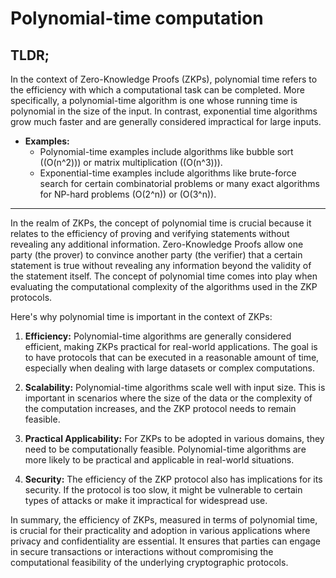 # Polynomial-time computation

## TLDR;
In the context of Zero-Knowledge Proofs (ZKPs), polynomial time refers to the efficiency with which a computational task can be completed. 
More specifically, a polynomial-time algorithm is one whose running time is polynomial in the size of the input. 
In contrast, exponential time algorithms grow much faster and are generally considered impractical for large inputs.

- **Examples:**
    - Polynomial-time examples include algorithms like bubble sort (\(O(n^2)\)) or matrix multiplication (\(O(n^3)\)).
    - Exponential-time examples include algorithms like brute-force search for certain combinatorial problems or many exact algorithms for NP-hard problems  \(O(2^n)\) or \(O(3^n)\).

---

In the realm of ZKPs, the concept of polynomial time is crucial because it relates to the efficiency of proving and verifying statements without revealing any additional information. Zero-Knowledge Proofs allow one party (the prover) to convince another party (the verifier) that a certain statement is true without revealing any information beyond the validity of the statement itself. The concept of polynomial time comes into play when evaluating the computational complexity of the algorithms used in the ZKP protocols.

Here's why polynomial time is important in the context of ZKPs:

1. **Efficiency:** Polynomial-time algorithms are generally considered efficient, making ZKPs practical for real-world applications. The goal is to have protocols that can be executed in a reasonable amount of time, especially when dealing with large datasets or complex computations.

2. **Scalability:** Polynomial-time algorithms scale well with input size. This is important in scenarios where the size of the data or the complexity of the computation increases, and the ZKP protocol needs to remain feasible.

3. **Practical Applicability:** For ZKPs to be adopted in various domains, they need to be computationally feasible. Polynomial-time algorithms are more likely to be practical and applicable in real-world situations.

4. **Security:** The efficiency of the ZKP protocol also has implications for its security. If the protocol is too slow, it might be vulnerable to certain types of attacks or make it impractical for widespread use.

In summary, the efficiency of ZKPs, measured in terms of polynomial time, is crucial for their practicality and adoption in various applications where privacy and confidentiality are essential.
It ensures that parties can engage in secure transactions or interactions without compromising the computational feasibility of the underlying cryptographic protocols.